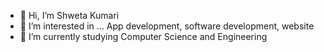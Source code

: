 - 👋 Hi, I’m Shweta Kumari
- 👀 I’m interested in ... App development, software development, website 
- 🌱 I’m currently studying Computer Science and Engineering

<!---
ShwetaKumari16/ShwetaKumari16 is a ✨ special ✨ repository because its `README.md` (this file) appears on your GitHub profile.
You can click the Preview link to take a look at your changes.
--->

